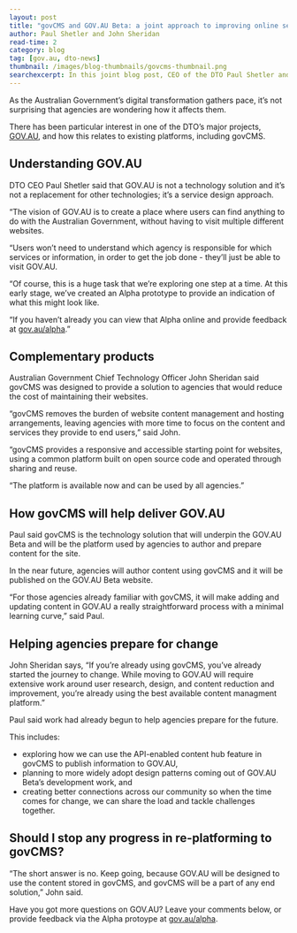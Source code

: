 ```yaml
---
layout: post
title: "govCMS and GOV.AU Beta: a joint approach to improving online service delivery"
author: Paul Shetler and John Sheridan
read-time: 2
category: blog
tag: [gov.au, dto-news]
thumbnail: /images/blog-thumbnails/govcms-thumbnail.png
searchexcerpt: In this joint blog post, CEO of the DTO Paul Shetler and Australian Government Chief Technology Officer John Sheridan explain how govCMS will be a critical part of the GOV.AU Beta.
---
```


As the Australian Government’s digital transformation gathers pace, it’s not surprising that agencies are wondering how it affects them. 

There has been particular interest in one of the DTO’s major projects, [GOV.AU](https://www.dto.gov.au/projects/), and how this relates to existing platforms, including govCMS. 

## Understanding GOV.AU

DTO CEO Paul Shetler said that GOV.AU is not a technology solution and it’s not a replacement for other technologies; it’s a service design approach.

“The vision of GOV.AU is to create a place where users can find anything to do with the Australian Government, without having to visit multiple different websites.

“Users won’t need to understand which agency is responsible for which services or information, in order to get the job done - they’ll just be able to visit GOV.AU.

“Of course, this is a huge task that we’re exploring one step at a time. At this early stage, we’ve created an Alpha prototype to provide an indication of what this might look like. 

“If you haven’t already you can view that Alpha online and provide feedback at [gov.au/alpha](https://www.gov.au/alpha/).”

## Complementary products

Australian Government Chief Technology Officer John Sheridan said govCMS was designed to provide a solution to agencies that would reduce the cost of maintaining their websites. 

“govCMS removes the burden of website content management and hosting arrangements, leaving agencies with more time to focus on the content and services they provide to end users,” said John.

“govCMS provides a responsive and accessible starting point for websites, using a common platform built on open source code and operated through sharing and reuse.

“The platform is available now and can be used by all agencies.”

## How govCMS will help deliver GOV.AU

Paul said govCMS is the technology solution that will underpin the GOV.AU Beta and will be the platform used by agencies to author and prepare content for the site.

In the near future, agencies will author content using govCMS and it will be published on the GOV.AU Beta website.

“For those agencies already familiar with govCMS, it will make adding and updating content in GOV.AU a really straightforward process with a minimal learning curve,” said Paul.

## Helping agencies prepare for change

John Sheridan says, “If you’re already using govCMS, you’ve already started the journey to change. While moving to GOV.AU will require extensive work around user research, design, and content reduction and improvement, you’re already using the best available content managment platform.”

Paul said work had already begun to help agencies prepare for the future.

This includes:

* exploring how we can use the API-enabled content hub feature in govCMS to publish information to GOV.AU,
* planning to more widely adopt design patterns coming out of GOV.AU Beta’s development work, and 
* creating better connections across our community so when the time comes for change, we can share the load and tackle challenges together.

## Should I stop any progress in re-platforming to govCMS?

“The short answer is no. Keep going, because GOV.AU will be designed to use the content stored in govCMS, and govCMS will be a part of any end solution,” John said.

Have you got more questions on GOV.AU? Leave your comments below, or provide feedback via the Alpha protoype at [gov.au/alpha](https://www.gov.au/alpha/).
